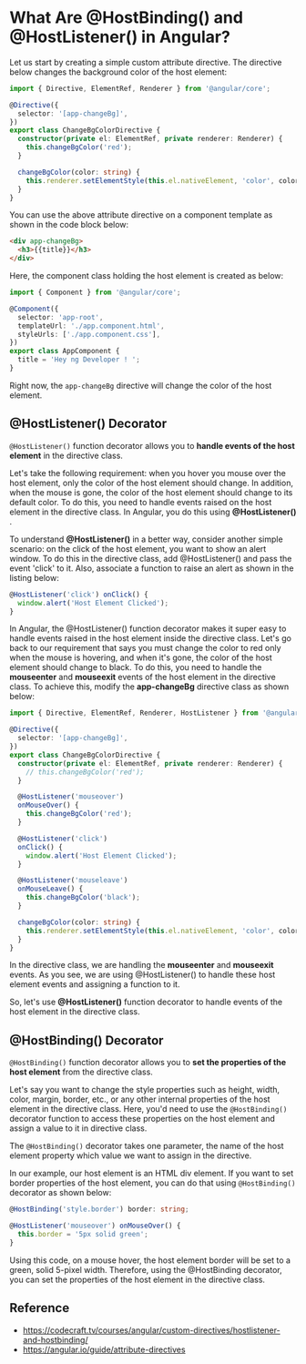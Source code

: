 # What Are @HostBinding() and @HostListener() in Angular?

Let us start by creating a simple custom attribute directive. The directive below changes the background color of the host element:

```typescript
import { Directive, ElementRef, Renderer } from '@angular/core';

@Directive({
  selector: '[app-changeBg]',
})
export class ChangeBgColorDirective {
  constructor(private el: ElementRef, private renderer: Renderer) {
    this.changeBgColor('red');
  }

  changeBgColor(color: string) {
    this.renderer.setElementStyle(this.el.nativeElement, 'color', color);
  }
}
```

You can use the above attribute directive on a component template as shown in the code block below:

```html
<div app-changeBg>
  <h3>{{title}}</h3>
</div>
```

Here, the component class holding the host element is created as below:

```typescript
import { Component } from '@angular/core';

@Component({
  selector: 'app-root',
  templateUrl: './app.component.html',
  styleUrls: ['./app.component.css'],
})
export class AppComponent {
  title = 'Hey ng Developer ! ';
}
```

Right now, the `app-changeBg` directive will change the color of the host element.

## @HostListener() Decorator

`@HostListener()` function decorator allows you to **handle events of the host element** in the directive class.

Let's take the following requirement: when you hover you mouse over the host element, only the color of the host element should change. In addition, when the mouse is gone, the color of the host element should change to its default color. To do this, you need to handle events raised on the host element in the directive class. In Angular, you do this using **@HostListener()** .

To understand **@HostListener()** in a better way, consider another simple scenario: on the click of the host element, you want to show an alert window. To do this in the directive class, add @HostListener() and pass the event 'click' to it. Also, associate a function to raise an alert as shown in the listing below:

```typescript
@HostListener('click') onClick() {
  window.alert('Host Element Clicked');
}
```

In Angular, the @HostListener() function decorator makes it super easy to handle events raised in the host element inside the directive class. Let's go back to our requirement that says you must change the color to red only when the mouse is hovering, and when it's gone, the color of the host element should change to black. To do this, you need to handle the **mouseenter** and **mouseexit** events of the host element in the directive class. To achieve this, modify the **app-changeBg** directive class as shown below:

```typescript
import { Directive, ElementRef, Renderer, HostListener } from '@angular/core';

@Directive({
  selector: '[app-changeBg]',
})
export class ChangeBgColorDirective {
  constructor(private el: ElementRef, private renderer: Renderer) {
    // this.changeBgColor('red');
  }

  @HostListener('mouseover')
  onMouseOver() {
    this.changeBgColor('red');
  }

  @HostListener('click')
  onClick() {
    window.alert('Host Element Clicked');
  }

  @HostListener('mouseleave')
  onMouseLeave() {
    this.changeBgColor('black');
  }

  changeBgColor(color: string) {
    this.renderer.setElementStyle(this.el.nativeElement, 'color', color);
  }
}
```

In the directive class, we are handling the **mouseenter** and **mouseexit** events. As you see, we are using @HostListener() to handle these host element events and assigning a function to it.

So, let's use **@HostListener()** function decorator to handle events of the host element in the directive class.

## @HostBinding() Decorator

`@HostBinding()` function decorator allows you to **set the properties of the host element** from the directive class.

Let's say you want to change the style properties such as height, width, color, margin, border, etc., or any other internal properties of the host element in the directive class. Here, you'd need to use the `@HostBinding()` decorator function to access these properties on the host element and assign a value to it in directive class.

The `@HostBinding()` decorator takes one parameter, the name of the host element property which value we want to assign in the directive.

In our example, our host element is an HTML div element. If you want to set border properties of the host element, you can do that using `@HostBinding()` decorator as shown below:

```typescript
@HostBinding('style.border') border: string;

@HostListener('mouseover') onMouseOver() {
  this.border = '5px solid green';
}
```

Using this code, on a mouse hover, the host element border will be set to a green, solid 5-pixel width. Therefore, using the @HostBinding decorator, you can set the properties of the host element in the directive class.

## Reference

- <https://codecraft.tv/courses/angular/custom-directives/hostlistener-and-hostbinding/>
- <https://angular.io/guide/attribute-directives>
